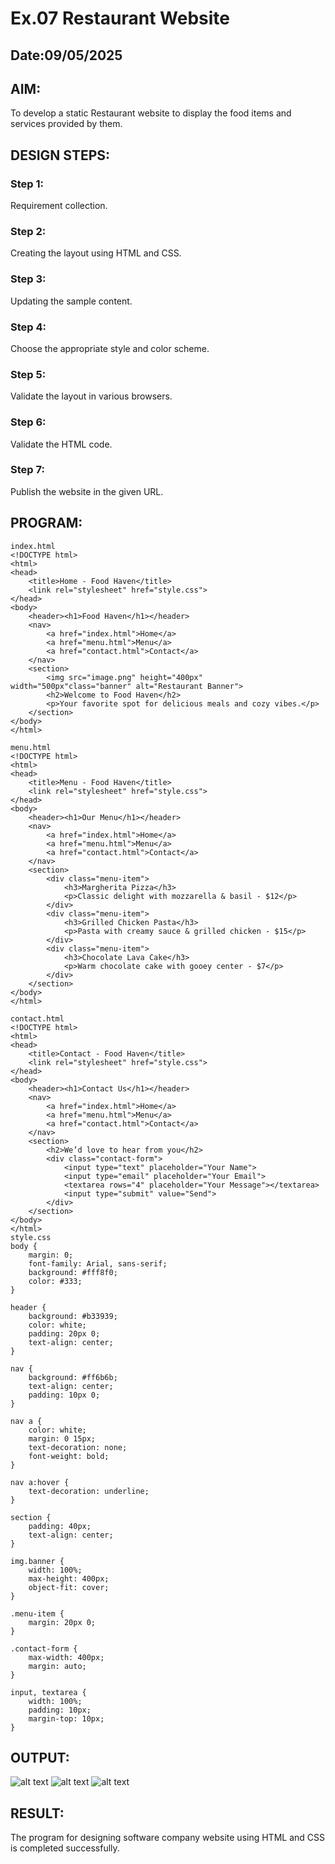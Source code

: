 # Ex.07 Restaurant Website
## Date:09/05/2025

## AIM:
To develop a static Restaurant website to display the food items and services provided by them.

## DESIGN STEPS:

### Step 1:
Requirement collection.

### Step 2:
Creating the layout using HTML and CSS.

### Step 3:
Updating the sample content.

### Step 4:
Choose the appropriate style and color scheme.

### Step 5:
Validate the layout in various browsers.

### Step 6:
Validate the HTML code.

### Step 7:
Publish the website in the given URL.

## PROGRAM:
```
index.html
<!DOCTYPE html>
<html>
<head>
    <title>Home - Food Haven</title>
    <link rel="stylesheet" href="style.css">
</head>
<body>
    <header><h1>Food Haven</h1></header>
    <nav>
        <a href="index.html">Home</a>
        <a href="menu.html">Menu</a>
        <a href="contact.html">Contact</a>
    </nav>
    <section>
        <img src="image.png" height="400px" width="500px"class="banner" alt="Restaurant Banner">
        <h2>Welcome to Food Haven</h2>
        <p>Your favorite spot for delicious meals and cozy vibes.</p>
    </section>
</body>
</html>

menu.html
<!DOCTYPE html>
<html>
<head>
    <title>Menu - Food Haven</title>
    <link rel="stylesheet" href="style.css">
</head>
<body>
    <header><h1>Our Menu</h1></header>
    <nav>
        <a href="index.html">Home</a>
        <a href="menu.html">Menu</a>
        <a href="contact.html">Contact</a>
    </nav>
    <section>
        <div class="menu-item">
            <h3>Margherita Pizza</h3>
            <p>Classic delight with mozzarella & basil - $12</p>
        </div>
        <div class="menu-item">
            <h3>Grilled Chicken Pasta</h3>
            <p>Pasta with creamy sauce & grilled chicken - $15</p>
        </div>
        <div class="menu-item">
            <h3>Chocolate Lava Cake</h3>
            <p>Warm chocolate cake with gooey center - $7</p>
        </div>
    </section>
</body>
</html>

contact.html
<!DOCTYPE html>
<html>
<head>
    <title>Contact - Food Haven</title>
    <link rel="stylesheet" href="style.css">
</head>
<body>
    <header><h1>Contact Us</h1></header>
    <nav>
        <a href="index.html">Home</a>
        <a href="menu.html">Menu</a>
        <a href="contact.html">Contact</a>
    </nav>
    <section>
        <h2>We’d love to hear from you</h2>
        <div class="contact-form">
            <input type="text" placeholder="Your Name">
            <input type="email" placeholder="Your Email">
            <textarea rows="4" placeholder="Your Message"></textarea>
            <input type="submit" value="Send">
        </div>
    </section>
</body>
</html>
style.css
body {
    margin: 0;
    font-family: Arial, sans-serif;
    background: #fff8f0;
    color: #333;
}

header {
    background: #b33939;
    color: white;
    padding: 20px 0;
    text-align: center;
}

nav {
    background: #ff6b6b;
    text-align: center;
    padding: 10px 0;
}

nav a {
    color: white;
    margin: 0 15px;
    text-decoration: none;
    font-weight: bold;
}

nav a:hover {
    text-decoration: underline;
}

section {
    padding: 40px;
    text-align: center;
}

img.banner {
    width: 100%;
    max-height: 400px;
    object-fit: cover;
}

.menu-item {
    margin: 20px 0;
}

.contact-form {
    max-width: 400px;
    margin: auto;
}

input, textarea {
    width: 100%;
    padding: 10px;
    margin-top: 10px;
}
```

## OUTPUT:
![alt text](<Screenshot 2025-05-09 105847.png>)
![alt text](<Screenshot 2025-05-09 105901.png>)
![alt text](<Screenshot 2025-05-09 105914.png>)

## RESULT:
The program for designing software company website using HTML and CSS is completed successfully.
